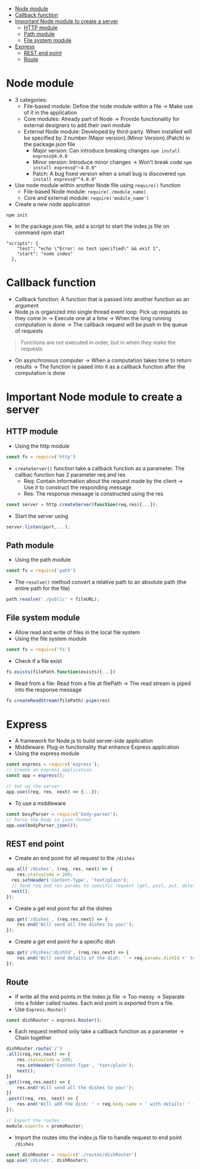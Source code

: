 - [Node module](#node-module)
- [Callback function](#callback-function)
- [Important Node module to create a server](#important-node-module-to-create-a-server)
  - [HTTP module](#http-module)
  - [Path module](#path-module)
  - [File system module](#file-system-module)
- [Express](#express)
  - [REST end point](#rest-end-point)
  - [Route](#route)
# Node module
- 3 categories:
    - File-based module: Define the node module within a file -> Make use of it in the application
    - Core modules: Already part of Node -> Provide functionality for external designers to add their own module
    - External Node module: Developed by third-party. When installed will be specified by 3 number (Major version).(Minor Version).(Patch) in the package.json file
      - Major version: Can introduce breaking changes `npm install express@4.0.0`
      - Minor version: Introduce minor changes -> Won't break code `npm install express@"~4.0.0"`
      - Patch: A bug fixed version when a small bug is discovered `npm install express@"^4.0.0"`
- Use node module within another Node file using `require()` function 
  - File-based Node module: `require(./module_name)`
  - Core and external module: `require('module_name')`
- Create a new node application
``` 
npm init
```
- In the package.json file, add a script to start the index.js file on command npm start
```
"scripts": {
    "test": "echo \"Error: no test specified\" && exit 1",
    "start": "node index"
  },
```

# Callback function
- Callback function: A function that is passed into another function as an argument
- Node.js is organized into single thread event loop: Pick up requests as they come in -> Execute one at a time -> When the long running computation is done -> The callback request will be push in the queue of requests
> Functions are not executed in order, but in when they make the requests 
- On asynchronous computer -> When a computation takes time to return results -> The function is paaed into it as a callback function after the computation is done 

# Important Node module to create a server
## HTTP module
- Using the http module
``` Javascript
const fs = require('http')
```
- `createServer()` function take a callback function as a parameter. The callbac function has 2 parameter req and res 
  - Req: Contain information about the request made by the client -> Use it to construct the responding message
  - Res: The response message is constructed using the res 
``` Javascript
const server = http.createServer(function(req,res){...});
```
- Start the server using 
``` Javascript
server.listen(port,...);
```

## Path module
- Using the path module
``` Javascript
const fs = require('path')
```
- The `resolve()` method convert a relative path to an absolute path (the entire path for the file)
``` Javascript
path.resolve('./public' + fileURL);
``` 

## File system module
- Allow read and write of files in the local file system
- Using the file system module
``` Javascript
const fs = require('fs')
```
- Check if a file exist
``` Javascript
fs.exists(filePath,function(exists){...})
```
- Read from a file: Read from a file at filePath -> The read stream is piped into the response message
``` Javascript
fs.createReadStream(filePath).pipe(res)
```

# Express
- A framework for Node.js to build server-side application
- Middleware: Plug-in functionality that enhance Express application
- Using the express module
``` Javascript
const express = require('express');
// Create an express application
const app = express();

// Set up the server
app.use((req, res, next) => {...});
```
- To use a middleware
``` Javascript
const bosyParser = require('body-parser');
// Parse the body in json format
app.use(bodyParser.json());
```
## REST end point
- Create an end point for all request to the `/dishes`
``` Javascript
app.all('/dishes', (req, res, next) => {
    res.statusCode = 200;
  res.setHeader('Content-Type', 'text/plain');
  // Send req and res params to specific request (get, post, put, delete) to /dishes 
  next();
});
```
- Create a get end point for all the dishes
``` Javascript
app.get('/dishes', (req,res,next) => {
    res.end('Will send all the dishes to you!');
});
```
- Create a get end point for a specific dish
``` Javascript
app.get('/dishes/:dishId', (req,res,next) => {
    res.end('Will send details of the dish: ' + req.params.dishId +' to you!');
});
```

## Route
- If write all the end points in the index.js file -> Too messy -> Separate into a folder called routes. Each end point is exported from a file.
- Use `Express.Route()`
``` Javascript
const dishRouter = express.Router();
```
- Each request method only take a callback function as a parameter -> Chain together
``` Javascript
dishRouter.route('/')
.all((req,res,next) => {
    res.statusCode = 200;
    res.setHeader('Content-Type', 'text/plain');
    next();
})
.get((req,res,next) => {
    res.end('Will send all the dishes to you!');
})
.post((req, res, next) => {
    res.end('Will add the dish: ' + req.body.name + ' with details: ' + req.body.description);
});

// Export the routes
module.exports = promoRouter;
```
- Import the routes into the index.js file to handle request to end point `/dishes`
``` Javascript
const dishRouter = require('./routes/dishRouter')
app.use('/dishes', dishRouter);
```